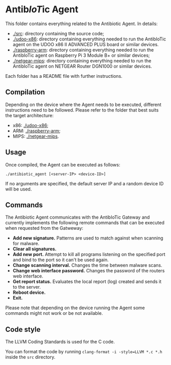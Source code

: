 # Antib*IoT*ic Agent
This folder contains everything related to the Antibiotic Agent.
In details:
- [./src](./src): directory containing the source code; 
- [./udoo-x86](./udoo-x86): directory containing everything needed to run the AntibIoTic agent on the UDOO x86 II ADVANCED PLUS board or similar devices.
- [./raspberry-arm](./raspberry-arm): directory containing everything needed to run the AntibIoTic agent on Raspberry Pi 3 Module B+ or similar devices;
- [./netgear-mips](./netgear-mips): directory containing everything needed to run the AntibIoTic agent on NETGEAR Router DGN1000 or similar devices.

Each folder has a README file with further instructions.

## Compilation
Depending on the device where the Agent needs to be executed, different instructions need to be followed. 
Please refer to the folder that best suits the target architecture:
- x86: [./udoo-x86](./udoo-x86);
- ARM: [./raspberry-arm](./raspberry-arm);
- MIPS: [./netgear-mips](./netgear-mips).

## Usage
Once compiled, the Agent can be executed as follows:
```
./antibiotic_agent [<server-IP> <device-ID>]
```
If no arguments are specified, the default server IP and a random device ID will be used.

## Commands
The Antibiotic Agent communicates with the AntibIoTic Gateway and currently implements the following remote commands that can be executed when requested from the Gatweway:
* **Add new signature.** Patterns are used to match against when scanning for malware.
* **Clear all signatures.**
* **Add new port.** Attempt to kill all programs listening on the specified port and bind to the port so it can't be used again.
* **Change scanning interval.** Changes the time between malware scans.
* **Change web interface password.** Changes the password of the routers web interface.
* **Get report status.** Evaluates the local report (log) created and sends it to the server.
* **Reboot device.**
* **Exit.**

Please note that depending on the device running the Agent some commands might not work or be not available.

## Code style
The LLVM Coding Standards is used for the C code.

You can format the code by running `clang-format -i -style=LLVM *.c *.h` inside the `src` directory.

